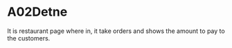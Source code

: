 # A02Detne

It is restaurant page where in, it take orders and shows the amount to pay to the customers.
